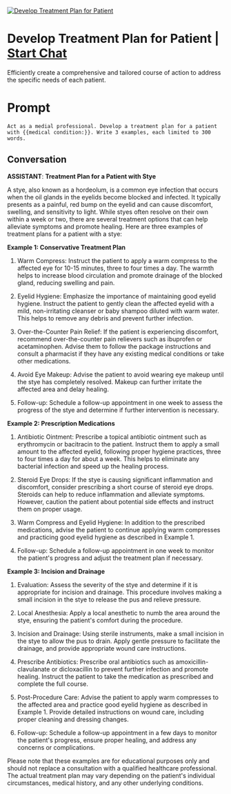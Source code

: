 
[![Develop Treatment Plan for Patient](https://flow-prompt-covers.s3.us-west-1.amazonaws.com/icon/realistic/real_3.png)](https://gptcall.net/chat.html?data=%7B%22contact%22%3A%7B%22id%22%3A%22-lPHYC_-6tYnvaUmJ17_H%22%2C%22flow%22%3Atrue%7D%7D)
# Develop Treatment Plan for Patient | [Start Chat](https://gptcall.net/chat.html?data=%7B%22contact%22%3A%7B%22id%22%3A%22-lPHYC_-6tYnvaUmJ17_H%22%2C%22flow%22%3Atrue%7D%7D)
Efficiently create a comprehensive and tailored course of action to address the specific needs of each patient.

# Prompt

```
Act as a medial professional. Develop a treatment plan for a patient with {{medical condition:}}. Write 3 examples, each limited to 300 words.

```

## Conversation

**ASSISTANT**: **Treatment Plan for a Patient with Stye**



A stye, also known as a hordeolum, is a common eye infection that occurs when the oil glands in the eyelids become blocked and infected. It typically presents as a painful, red bump on the eyelid and can cause discomfort, swelling, and sensitivity to light. While styes often resolve on their own within a week or two, there are several treatment options that can help alleviate symptoms and promote healing. Here are three examples of treatment plans for a patient with a stye:



**Example 1: Conservative Treatment Plan**



1. Warm Compress: Instruct the patient to apply a warm compress to the affected eye for 10-15 minutes, three to four times a day. The warmth helps to increase blood circulation and promote drainage of the blocked gland, reducing swelling and pain.



2. Eyelid Hygiene: Emphasize the importance of maintaining good eyelid hygiene. Instruct the patient to gently clean the affected eyelid with a mild, non-irritating cleanser or baby shampoo diluted with warm water. This helps to remove any debris and prevent further infection.



3. Over-the-Counter Pain Relief: If the patient is experiencing discomfort, recommend over-the-counter pain relievers such as ibuprofen or acetaminophen. Advise them to follow the package instructions and consult a pharmacist if they have any existing medical conditions or take other medications.



4. Avoid Eye Makeup: Advise the patient to avoid wearing eye makeup until the stye has completely resolved. Makeup can further irritate the affected area and delay healing.



5. Follow-up: Schedule a follow-up appointment in one week to assess the progress of the stye and determine if further intervention is necessary.



**Example 2: Prescription Medications**



1. Antibiotic Ointment: Prescribe a topical antibiotic ointment such as erythromycin or bacitracin to the patient. Instruct them to apply a small amount to the affected eyelid, following proper hygiene practices, three to four times a day for about a week. This helps to eliminate any bacterial infection and speed up the healing process.



2. Steroid Eye Drops: If the stye is causing significant inflammation and discomfort, consider prescribing a short course of steroid eye drops. Steroids can help to reduce inflammation and alleviate symptoms. However, caution the patient about potential side effects and instruct them on proper usage.



3. Warm Compress and Eyelid Hygiene: In addition to the prescribed medications, advise the patient to continue applying warm compresses and practicing good eyelid hygiene as described in Example 1.



4. Follow-up: Schedule a follow-up appointment in one week to monitor the patient's progress and adjust the treatment plan if necessary.



**Example 3: Incision and Drainage**



1. Evaluation: Assess the severity of the stye and determine if it is appropriate for incision and drainage. This procedure involves making a small incision in the stye to release the pus and relieve pressure.



2. Local Anesthesia: Apply a local anesthetic to numb the area around the stye, ensuring the patient's comfort during the procedure.



3. Incision and Drainage: Using sterile instruments, make a small incision in the stye to allow the pus to drain. Apply gentle pressure to facilitate the drainage, and provide appropriate wound care instructions.



4. Prescribe Antibiotics: Prescribe oral antibiotics such as amoxicillin-clavulanate or dicloxacillin to prevent further infection and promote healing. Instruct the patient to take the medication as prescribed and complete the full course.



5. Post-Procedure Care: Advise the patient to apply warm compresses to the affected area and practice good eyelid hygiene as described in Example 1. Provide detailed instructions on wound care, including proper cleaning and dressing changes.



6. Follow-up: Schedule a follow-up appointment in a few days to monitor the patient's progress, ensure proper healing, and address any concerns or complications.



Please note that these examples are for educational purposes only and should not replace a consultation with a qualified healthcare professional. The actual treatment plan may vary depending on the patient's individual circumstances, medical history, and any other underlying conditions.


